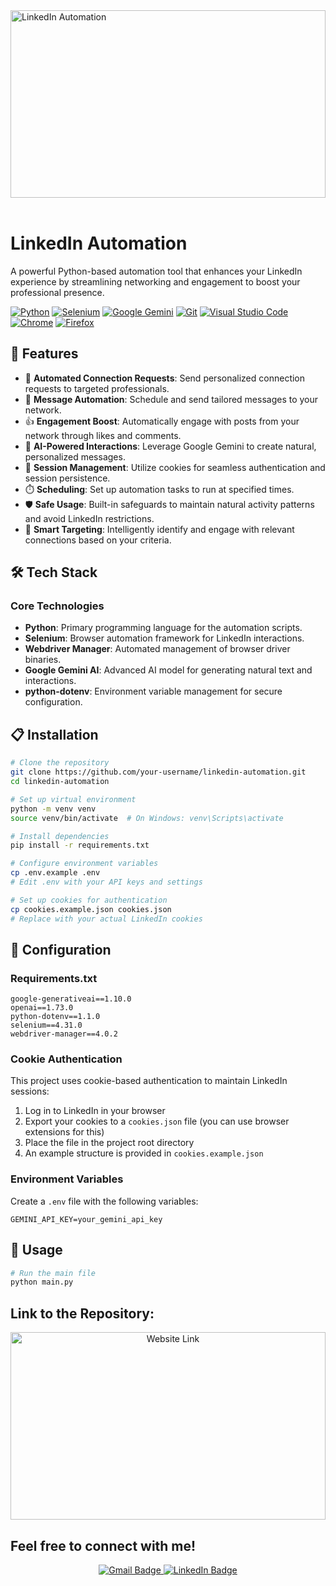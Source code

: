 <img src="https://www.logo.wine/a/logo/LinkedIn/LinkedIn-Wordmark-White-Dark-Background-Logo.wine.svg" alt="LinkedIn Automation" style="width:100%; height:300px; object-fit: cover;">
<br><br>

# LinkedIn Automation

A powerful Python-based automation tool that enhances your LinkedIn experience by streamlining networking and engagement to boost your professional presence.

[![Python](https://img.shields.io/badge/Python-3776AB?logo=python&logoColor=fff)](#)
[![Selenium](https://img.shields.io/badge/Selenium-43B02A?logo=selenium&logoColor=white)](#)
[![Google Gemini](https://img.shields.io/badge/Google%20Gemini-4285F4?logo=google&logoColor=white)](#)
[![Git](https://img.shields.io/badge/Git-F05032?logo=git&logoColor=fff)](#)
[![Visual Studio Code](https://custom-icon-badges.demolab.com/badge/Visual%20Studio%20Code-0078d7.svg?logo=vsc&logoColor=white)](#)
[![Chrome](https://img.shields.io/badge/Google%20Chrome-4285F4?logo=GoogleChrome&logoColor=white)](#)
[![Firefox](https://img.shields.io/badge/Firefox-FF7139?logo=Firefox&logoColor=white)](#)

## 🚀 Features

- 🔗 **Automated Connection Requests**: Send personalized connection requests to targeted professionals.
- 💬 **Message Automation**: Schedule and send tailored messages to your network.
- 👍 **Engagement Boost**: Automatically engage with posts from your network through likes and comments.
- 🤖 **AI-Powered Interactions**: Leverage Google Gemini to create natural, personalized messages.
- 🔄 **Session Management**: Utilize cookies for seamless authentication and session persistence.
- ⏱️ **Scheduling**: Set up automation tasks to run at specified times.
- 🛡️ **Safe Usage**: Built-in safeguards to maintain natural activity patterns and avoid LinkedIn restrictions.
- 🧠 **Smart Targeting**: Intelligently identify and engage with relevant connections based on your criteria.

## 🛠️ Tech Stack

### Core Technologies

- **Python**: Primary programming language for the automation scripts.
- **Selenium**: Browser automation framework for LinkedIn interactions.
- **Webdriver Manager**: Automated management of browser driver binaries.
- **Google Gemini AI**: Advanced AI model for generating natural text and interactions.
- **python-dotenv**: Environment variable management for secure configuration.

## 📋 Installation

```bash
# Clone the repository
git clone https://github.com/your-username/linkedin-automation.git
cd linkedin-automation

# Set up virtual environment
python -m venv venv
source venv/bin/activate  # On Windows: venv\Scripts\activate

# Install dependencies
pip install -r requirements.txt

# Configure environment variables
cp .env.example .env
# Edit .env with your API keys and settings

# Set up cookies for authentication
cp cookies.example.json cookies.json
# Replace with your actual LinkedIn cookies
```

## 🔧 Configuration

### Requirements.txt

```
google-generativeai==1.10.0
openai==1.73.0
python-dotenv==1.1.0
selenium==4.31.0
webdriver-manager==4.0.2
```

### Cookie Authentication

This project uses cookie-based authentication to maintain LinkedIn sessions:

1. Log in to LinkedIn in your browser
2. Export your cookies to a `cookies.json` file (you can use browser extensions for this)
3. Place the file in the project root directory
4. An example structure is provided in `cookies.example.json`

### Environment Variables

Create a `.env` file with the following variables:

```
GEMINI_API_KEY=your_gemini_api_key
```

## 📝 Usage

```bash
# Run the main file
python main.py

```

## Link to the Repository:

<p align="center">
<a href="https://github.com/PacemakerX/LinkedIntel.git">
  <img src="https://github.com/Anmol-Baranwal/Cool-GIFs-For-GitHub/assets/74038190/993370af-11f4-48e7-9e0d-e5b79c2e7890" alt="Website Link" style="width:100%; height:300px; object-fit: cover;">
</a>
<p>

## Feel free to connect with me!

<p align="center">
  <a href="mailto:sparsh.officialwork@gmail.com">
    <img src="https://img.shields.io/badge/Gmail-sparsh.officialwork@gmail.com-D14836?style=for-the-badge&logo=gmail&logoColor=white" alt="Gmail Badge" />
  </a>
  <a href="https://www.linkedin.com/in/sparshsoni">
    <img src="https://img.shields.io/badge/LinkedIn-Connect-blue?style=for-the-badge&logo=linkedin&logoColor=white" alt="LinkedIn Badge" />
  </a>
</p>
